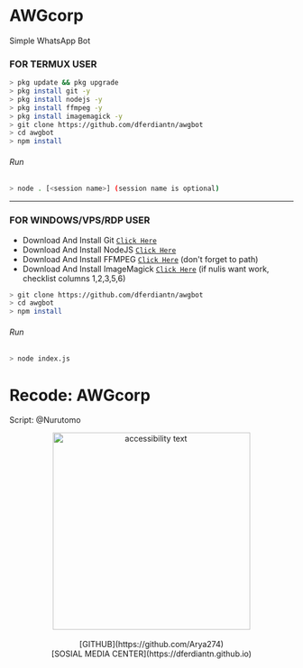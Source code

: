 # AWGcorp
Simple WhatsApp Bot

### FOR TERMUX USER
```bash
> pkg update && pkg upgrade
> pkg install git -y
> pkg install nodejs -y
> pkg install ffmpeg -y
> pkg install imagemagick -y
> git clone https://github.com/dferdiantn/awgbot
> cd awgbot
> npm install
```
###### Run
```bash
> node . [<session name>] (session name is optional)
```

---------

### FOR WINDOWS/VPS/RDP USER
* Download And Install Git [`Click Here`](https://git-scm.com/downloads) <br>
* Download And Install NodeJS [`Click Here`](https://nodejs.org/en/download) <br>
* Download And Install FFMPEG [`Click Here`](https://ffmpeg.org/download.html) (don't forget to path) 
* Download And Install ImageMagick [`Click Here`](https://imagemagick.org/script/download.php) (if nulis want work,  checklist columns 1,2,3,5,6) 
```bash
> git clone https://github.com/dferdiantn/awgbot
> cd awgbot
> npm install
```
###### Run
```bash
> node index.js
```

# Recode: AWGcorp
Script: @Nurutomo
<p align="center">
  <img src="https://media.giphy.com/media/W1QXWwnYSkKo2w6gFB/giphy.gif" width="350" alt="accessibility text">
  <br/>
  <br/>
  [GITHUB](https://github.com/Arya274) 
  <br/>
  [SOSIAL MEDIA CENTER](https://dferdiantn.github.io)
</p>
